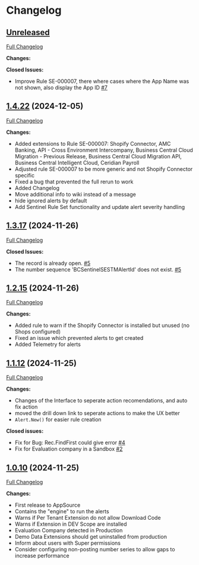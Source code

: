 # Changelog

## [Unreleased](https://github.com/StefanMaron/BusinessCentral.Sentinel/tree/HEAD)

[Full Changelog](https://github.com/StefanMaron/BusinessCentral.Sentinel/compare/1.4.22...HEAD)

**Changes:**

**Closed Issues:**
- Improve Rule SE-000007, there where cases where the App Name was not shown, also display the App ID [\#7](https://github.com/StefanMaron/BusinessCentral.Sentinel/issues/7)

## [1.4.22](https://github.com/StefanMaron/BusinessCentral.Sentinel/tree/1.4.22) (2024-12-05)

[Full Changelog](https://github.com/StefanMaron/BusinessCentral.Sentinel/compare/1.3.17...1.4.22)

**Changes:**

- Added extensions to Rule SE-000007: Shopify Connector, AMC Banking, API - Cross Environment Intercompany, Business Central Cloud Migration - Previous Release, Business Central Cloud Migration API, Business Central Intelligent Cloud, Ceridian Payroll
- Adjusted rule SE-000007 to be more generic and not Shopify Connector specific
- Fixed a bug that prevented the full rerun to work
- Added Changelog
- Move additional info to wiki instead of a message
- hide ignored alerts by default
- Add Sentinel Rule Set functionality and update alert severity handling


## [1.3.17](https://github.com/StefanMaron/BusinessCentral.Sentinel/tree/1.3.17) (2024-11-26)

[Full Changelog](https://github.com/StefanMaron/BusinessCentral.Sentinel/compare/1.2.15...1.3.17)

**Closed Issues:**

- The record is already open. [\#5](https://github.com/StefanMaron/BusinessCentral.Sentinel/issues/5)
- The number sequence 'BCSentinelSESTMAlertId' does not exist. [\#5](https://github.com/StefanMaron/BusinessCentral.Sentinel/issues/5)

## [1.2.15](https://github.com/StefanMaron/BusinessCentral.Sentinel/tree/1.2.15) (2024-11-26)

[Full Changelog](https://github.com/StefanMaron/BusinessCentral.Sentinel/compare/1.1.12...1.2.15)

**Changes:**

- Added rule to warn if the Shopify Connector is installed but unused (no Shops configured)
- Fixed an issue which prevented alerts to get created
- Added Telemetry for alerts

## [1.1.12](https://github.com/StefanMaron/BusinessCentral.Sentinel/tree/1.1.12) (2024-11-25)

[Full Changelog](https://github.com/StefanMaron/BusinessCentral.Sentinel/compare/1.0.10...1.1.12)

**Changes:**

- Changes of the Interface to seperate action recomendations, and auto fix action
- moved the drill down link to seperate actions to make the UX better
- `Alert.New()` for easier rule creation

**Closed issues:**

- Fix for Bug: Rec.FindFirst could give error [\#4](https://github.com/StefanMaron/BusinessCentral.Sentinel/issues/4)
- Fix for Evaluation company in a Sandbox [\#2](https://github.com/StefanMaron/BusinessCentral.Sentinel/issues/2)


## [1.0.10](https://github.com/StefanMaron/BusinessCentral.Sentinel/tree/1.0.10) (2024-11-25)

[Full Changelog](https://github.com/StefanMaron/BusinessCentral.Sentinel/commits/1.0.10)

**Changes:**

- First release to AppSource
- Contains the "engine" to run the alerts
- Warns if Per Tenant Extension do not allow Download Code
- Warns if Extension in DEV Scope are installed
- Evaluation Company detected in Production
- Demo Data Extensions should get uninstalled from production
- Inform about users with Super permissions
- Consider configuring non-posting number series to allow gaps to increase performance